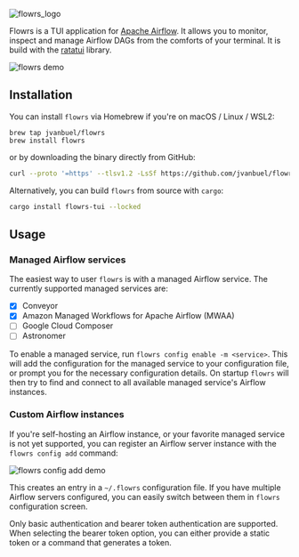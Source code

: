 ![flowrs_logo](./image/README/1683789045509.png)

Flowrs is a TUI application for [Apache Airflow](https://airflow.apache.org/). It allows you to monitor, inspect and manage Airflow DAGs from the comforts of your terminal. It is build with the [ratatui](https://ratatui.rs/) library.

![flowrs demo](./vhs/flowrs.gif)

## Installation

You can install `flowrs` via Homebrew if you're on macOS / Linux / WSL2:

```
brew tap jvanbuel/flowrs
brew install flowrs
```

or by downloading the binary directly from GitHub:

```bash
curl --proto '=https' --tlsv1.2 -LsSf https://github.com/jvanbuel/flowrs/releases/latest/download/flowrs-tui-installer.sh | sh
```

Alternatively, you can build `flowrs` from source with `cargo`:

```bash
cargo install flowrs-tui --locked
```

## Usage

### Managed Airflow services

The easiest way to user `flowrs` is with a managed Airflow service. The currently supported managed services are:

- [x] Conveyor
- [x] Amazon Managed Workflows for Apache Airflow (MWAA)
- [ ] Google Cloud Composer
- [ ] Astronomer

To enable a managed service, run `flowrs config enable -m <service>`. This will add the configuration for the managed service to your configuration file, or prompt you for the necessary configuration details. On startup `flowrs` will then try to find and connect to all available managed service's Airflow instances.

### Custom Airflow instances

If you're self-hosting an Airflow instance, or your favorite managed service is not yet supported, you can register an Airflow server instance with the `flowrs config add` command:

![flowrs config add demo](./vhs/add_config.gif)

This creates an entry in a `~/.flowrs` configuration file. If you have multiple Airflow servers configured, you can easily switch between them in `flowrs` configuration screen.

Only basic authentication and bearer token authentication are supported. When selecting the bearer token option, you can either provide a static token or a command that generates a token.
